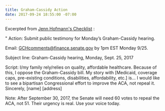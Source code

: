 ```yaml
---
title: Graham-Cassidy Action
date: 2017-09-24 18:55:00 -07:00
---
```


Excerpted from [Jenn Hofmann's Checklist](https://jenniferhofmann.com/) :

"   Action: Submit public testimony for Monday’s Graham-Cassidy hearing.

Email: GCHcomments@finance.senate.gov by 1pm EST Monday 9/25.

Subject line: Graham-Cassidy hearing, Monday, Sept. 25, 2017

Script: I/my family rely/relies on quality, affordable healthcare. Because of this, I oppose the Graham-Cassidy bill. My story with [Medicaid, coverage caps, pre-existing conditions, disabilities, affordability, etc.] is… I would like to see a bipartisan Congressional effort to improve the ACA, not repeal it.
Sincerely, [name]
[address]

Note: After September 30, 2017, the Senate will need 60 votes to repeal the ACA, not 51. Their urgency is real. Use your voice today.

